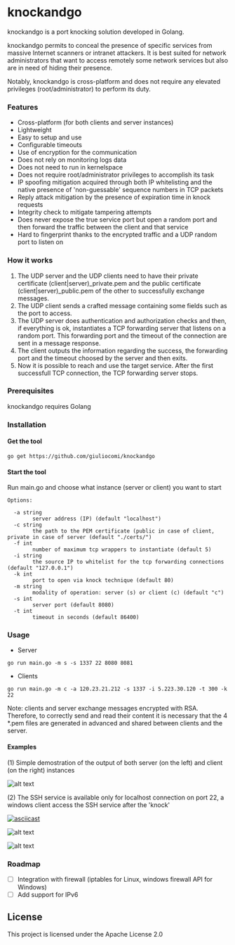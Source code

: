 # knockandgo

knockandgo is a port knocking solution developed in Golang.

knockandgo permits to conceal the presence of specific services from massive Internet scanners or intranet attackers.
It is best suited for network administrators that want to access remotely some network services but also are in need of hiding their presence. 

Notably, knockandgo is cross-platform and does not require any elevated privileges (root/administrator) to perform its duty.

### Features
- Cross-platform (for both clients and server instances)
- Lightweight
- Easy to setup and use
- Configurable timeouts
- Use of encryption for the communication
- Does not rely on monitoring logs data
- Does not need to run in kernelspace
- Does not require root/administrator privileges to accomplish its task
- IP spoofing mitigation acquired through both IP whitelisting and the native presence of 'non-guessable' sequence numbers in TCP packets
- Reply attack mitigation by the presence of expiration time in knock requests
- Integrity check to mitigate tampering attempts
- Does never expose the true service port but open a random port and then forward the traffic between the client and that service
- Hard to fingerprint thanks to the encrypted traffic and a UDP random port to listen on

### How it works

1) The UDP server and the UDP clients need to have their private certificate (client|server)\_private.pem and the public certificate (client|server)\_public.pem of the other to successfully exchange messages.
2) The UDP client sends a crafted message containing some fields such as the port to access.
3) The UDP server does authentication and authorization checks and then, if everything is ok, instantiates a TCP forwarding server that listens on a random port. This forwarding port and the timeout of the connection are sent in a message response.
4) The client outputs the information regarding the success, the forwarding port and the timeout choosed by the server and then exits.
5) Now it is possible to reach and use the target service. After the first successfull TCP connection, the TCP forwarding server stops.


### Prerequisites

knockandgo requires Golang

### Installation
#### Get the tool
```
go get https://github.com/giuliocomi/knockandgo
```
#### Start the tool
Run main.go and choose what instance (server or client) you want to start

```
Options:

  -a string
        server address (IP) (default "localhost")
  -c string
        the path to the PEM certificate (public in case of client, private in case of server (default "./certs/")
  -f int
        number of maximum tcp wrappers to instantiate (default 5)
  -i string
        the source IP to whitelist for the tcp forwarding connections (default "127.0.0.1")
  -k int
        port to open via knock technique (default 80)
  -m string
        modality of operation: server (s) or client (c) (default "c")
  -s int
        server port (default 8080)
  -t int
        timeout in seconds (default 86400)
```

### Usage

- Server
```
go run main.go -m s -s 1337 22 8080 8081
```
- Clients
```
go run main.go -m c -a 120.23.21.212 -s 1337 -i 5.223.30.120 -t 300 -k 22
```

Note: clients and server exchange messages encrypted with RSA. Therefore, to correctly send and read their content it is necessary that the 4 \*.pem files are generated in advanced and shared between clients and the server.

#### Examples

(1) Simple demostration of the output of both server (on the left) and client (on the right) instances

![alt text](https://imgur.com/h0WZ62C.png)

(2) The SSH service is available only for localhost connection on port 22, a windows client access the SSH service after the 'knock'

[![asciicast](https://asciinema.org/a/a6UMXFvBjwxsQPxLTUk3031RU.png)](https://asciinema.org/a/a6UMXFvBjwxsQPxLTUk3031RU)

![alt text](https://imgur.com/e6Aus85.png)

![alt text](https://imgur.com/tvPRRR0.png)

### Roadmap
* [ ] Integration with firewall (iptables for Linux, windows firewall API for Windows)
* [ ] Add support for IPv6

## License

This project is licensed under the Apache License 2.0
